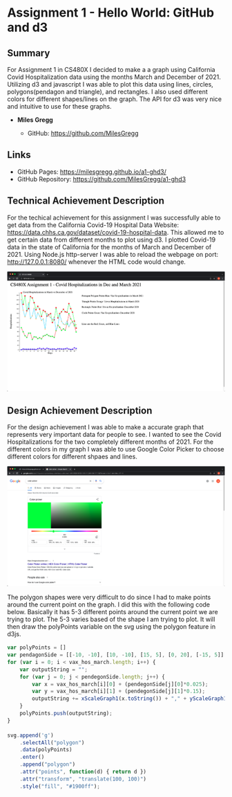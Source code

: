 Assignment 1 - Hello World: GitHub and d3  
===

Summary
---

For Assignment 1 in CS480X I decided to make a a graph using California Covid Hospitalization data using the months March and December of 2021. Utilizing d3 and javascript I was able to plot this data using lines, circles, polygons(pendagon and triangle), and rectangles. I also used different colors for different shapes/lines on the graph. The API for d3 was very nice and intuitive to use for these graphs.

-   **Miles Gregg**

    -   GitHub: https://github.com/MilesGregg

Links
---

- GitHub Pages: https://milesgregg.github.io/a1-ghd3/
- GitHub Repository: https://github.com/MilesGregg/a1-ghd3

Technical Achievement Description
---

For the techical achievement for this assignment I was successfully able to get data from the California Covid-19 Hospital Data Website: https://data.chhs.ca.gov/dataset/covid-19-hospital-data. This allowed me to get certain data from different months to plot using d3. I plotted Covid-19 data in the state of California for  the months of March and December of 2021. Using Node.js http-server I was able to reload the webpage on port: http://127.0.0.1:8080/ whenever the HTML code would change. 

![alt text](https://github.com/MilesGregg/a1-ghd3/blob/master/main.png?raw=true)

Design Achievement Description
---

For the design achievement I was able to make a accurate graph that represents very important data for people to see. I wanted to see the Covid Hospitalizations for the two completely different months of 2021. For the different colors in my graph I was able to use Google Color Picker to choose different colors for different shpaes and lines.

![alt text](https://github.com/MilesGregg/a1-ghd3/blob/master/color_picker.png?raw=true)

The polygon shapes were very difficult to do since I had to make points around the current point on the graph. I did this with the following code below. Basically it has 5-3 different points around the current point we are trying to plot. The 5-3 varies based of the shape I am trying to plot. It will then draw the polyPoints variable on the svg using the polygon feature in d3js.

```js
var polyPoints = []
var pendagonSide = [[-10, -10], [10, -10], [15, 5], [0, 20], [-15, 5]]
for (var i = 0; i < vax_hos_march.length; i++) {
    var outputString = "";
    for (var j = 0; j < pendegonSide.length; j++) {
        var x = vax_hos_march[i][0] + (pendegonSide[j][0]*0.025);
        var y = vax_hos_march[i][1] + (pendegonSide[j][1]*0.15);
        outputString += xScaleGraph1(x.toString()) + "," + yScaleGraph1(y.toString()) + " "
    }
    polyPoints.push(outputString);
}

svg.append('g')
    .selectAll("polygon")
    .data(polyPoints)
    .enter()
    .append("polygon")
    .attr("points", function(d) { return d })
    .attr("transform", "translate(100, 100)")
    .style("fill", "#1900ff");
```
